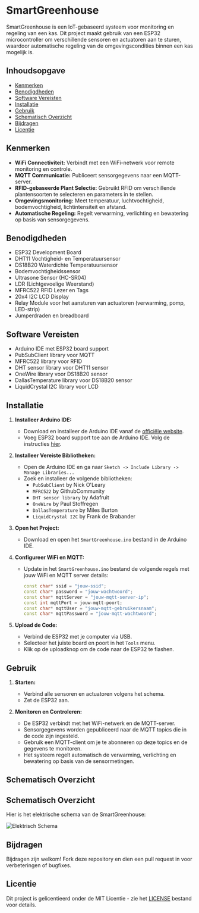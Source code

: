 # SmartGreenhouse

SmartGreenhouse is een IoT-gebaseerd systeem voor monitoring en regeling van een kas. Dit project maakt gebruik van een ESP32 microcontroller om verschillende sensoren en actuatoren aan te sturen, waardoor automatische regeling van de omgevingscondities binnen een kas mogelijk is.

## Inhoudsopgave

- [Kenmerken](#kenmerken)
- [Benodigdheden](#benodigdheden)
- [Software Vereisten](#software-vereisten)
- [Installatie](#installatie)
- [Gebruik](#gebruik)
- [Schematisch Overzicht](#schematisch-overzicht)
- [Bijdragen](#bijdragen)
- [Licentie](#licentie)

## Kenmerken

- **WiFi Connectiviteit:** Verbindt met een WiFi-netwerk voor remote monitoring en controle.
- **MQTT Communicatie:** Publiceert sensorgegevens naar een MQTT-server.
- **RFID-gebaseerde Plant Selectie:** Gebruikt RFID om verschillende plantensoorten te selecteren en parameters in te stellen.
- **Omgevingsmonitoring:** Meet temperatuur, luchtvochtigheid, bodemvochtigheid, lichtintensiteit en afstand.
- **Automatische Regeling:** Regelt verwarming, verlichting en bewatering op basis van sensorgegevens.

## Benodigdheden

- ESP32 Development Board
- DHT11 Vochtigheid- en Temperatuursensor
- DS18B20 Waterdichte Temperatuursensor
- Bodemvochtigheidssensor
- Ultrasone Sensor (HC-SR04)
- LDR (Lichtgevoelige Weerstand)
- MFRC522 RFID Lezer en Tags
- 20x4 I2C LCD Display
- Relay Module voor het aansturen van actuatoren (verwarming, pomp, LED-strip)
- Jumperdraden en breadboard

## Software Vereisten

- Arduino IDE met ESP32 board support
- PubSubClient library voor MQTT
- MFRC522 library voor RFID
- DHT sensor library voor DHT11 sensor
- OneWire library voor DS18B20 sensor
- DallasTemperature library voor DS18B20 sensor
- LiquidCrystal I2C library voor LCD

## Installatie

1. **Installeer Arduino IDE:**
   - Download en installeer de Arduino IDE vanaf de [officiële website](https://www.arduino.cc/en/Main/Software).
   - Voeg ESP32 board support toe aan de Arduino IDE. Volg de instructies [hier](https://github.com/espressif/arduino-esp32#installation-instructions).

2. **Installeer Vereiste Bibliotheken:**
   - Open de Arduino IDE en ga naar `Sketch -> Include Library -> Manage Libraries...`
   - Zoek en installeer de volgende bibliotheken:
     - `PubSubClient` by Nick O'Leary
     - `MFRC522` by GithubCommunity
     - `DHT sensor library` by Adafruit
     - `OneWire` by Paul Stoffregen
     - `DallasTemperature` by Miles Burton
     - `LiquidCrystal I2C` by Frank de Brabander

3. **Open het Project:**
   - Download en open het `SmartGreenhouse.ino` bestand in de Arduino IDE.

4. **Configureer WiFi en MQTT:**
   - Update in het `SmartGreenhouse.ino` bestand de volgende regels met jouw WiFi en MQTT server details:
     ```cpp
     const char* ssid = "jouw-ssid";
     const char* password = "jouw-wachtwoord";
     const char* mqttServer = "jouw-mqtt-server-ip";
     const int mqttPort = jouw-mqtt-poort;
     const char* mqttUser = "jouw-mqtt-gebruikersnaam";
     const char* mqttPassword = "jouw-mqtt-wachtwoord";
     ```

5. **Upload de Code:**
   - Verbind de ESP32 met je computer via USB.
   - Selecteer het juiste board en poort in het `Tools` menu.
   - Klik op de uploadknop om de code naar de ESP32 te flashen.

## Gebruik

1. **Starten:**
   - Verbind alle sensoren en actuatoren volgens het schema.
   - Zet de ESP32 aan.

2. **Monitoren en Controleren:**
   - De ESP32 verbindt met het WiFi-netwerk en de MQTT-server.
   - Sensorgegevens worden gepubliceerd naar de MQTT topics die in de code zijn ingesteld.
   - Gebruik een MQTT-client om je te abonneren op deze topics en de gegevens te monitoren.
   - Het systeem regelt automatisch de verwarming, verlichting en bewatering op basis van de sensormetingen.

## Schematisch Overzicht

## Schematisch Overzicht

Hier is het elektrische schema van de SmartGreenhouse:

![Elektrisch Schema]([url-naar-afbeelding](https://github.com/VHJonas/Serre/blob/main/Elektrisch_schema.png))

## Bijdragen

Bijdragen zijn welkom! Fork deze repository en dien een pull request in voor verbeteringen of bugfixes.

## Licentie

Dit project is gelicentieerd onder de MIT Licentie - zie het [LICENSE](LICENSE) bestand voor details.
